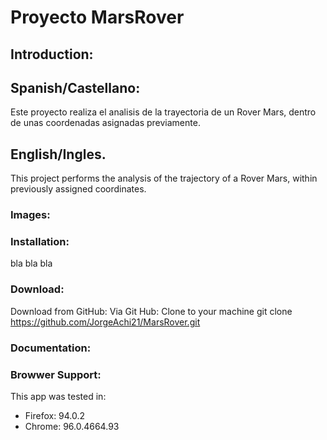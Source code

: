 # Proyecto MarsRover
## Introduction:
## Spanish/Castellano:
Este proyecto realiza el analisis de la trayectoria de un Rover Mars, dentro de unas coordenadas asignadas previamente.

## English/Ingles.
This project performs the analysis of the trajectory of a Rover Mars, within previously assigned coordinates. 

### Images:

### Installation:
bla bla bla

### Download:
Download from GitHub:
Via Git Hub:
Clone to your machine
git clone https://github.com/JorgeAchi21/MarsRover.git

### Documentation:


### Browwer Support:
This app was tested in:
- Firefox: 94.0.2
- Chrome: 96.0.4664.93
